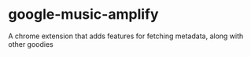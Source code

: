 # google-music-amplify
A chrome extension that adds features for fetching metadata, along with other goodies

